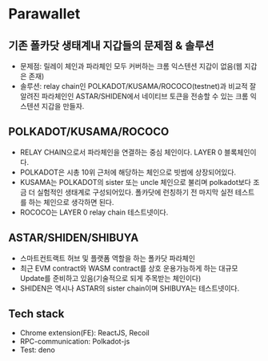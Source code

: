 # Parawallet

## 기존 폴카닷 생태계내 지갑들의 문제점 & 솔루션

- 문제점: 릴레이 체인과 파라체인 모두 커버하는 크롬 익스텐션 지갑이 없음(웹 지갑은 존재)
- 솔루션: relay chain인 POLKADOT/KUSAMA/ROCOCO(testnet)과 비교적 잘 알려진 파라체인인
  ASTAR/SHIDEN에서 네이티브 토큰을 전송할 수 있는 크롬 익스텐션
  지갑을 만들자.

## POLKADOT/KUSAMA/ROCOCO

- RELAY CHAIN으로서 파라체인을 연결하는 중심 체인이다. LAYER 0 블록체인이다.
- POLKADOT은 시총 10위 근처에 해당하는 체인으로 빗썸에 상장되어있다.
- KUSAMA는 POLKADOT의 sister 또는 uncle 체인으로 불리며 polkadot보다 조금 더 실험적인 생태계로 구성되어있다.
  폴카닷에 런칭하기 전 마지막 실전 테스트를 하는 체인으로 생각하면 된다.
- ROCOCO는 LAYER 0 relay chain 테스트넷이다.

## ASTAR/SHIDEN/SHIBUYA

- 스마트컨트랙트 허브 및 플랫폼 역할을 하는 폴카닷 파라체인
- 최근 EVM contract와 WASM contract를 상호 운용가능하게 하는 대규모 Update를 준비하고 있음(기술적으로 되게 주목받는
  체인이다)
- SHIDEN은 역시나 ASTAR의 sister chain이며 SHIBUYA는 테스트넷이다.

## Tech stack

- Chrome extension(FE): ReactJS, Recoil
- RPC-communication: Polkadot-js
- Test: deno
